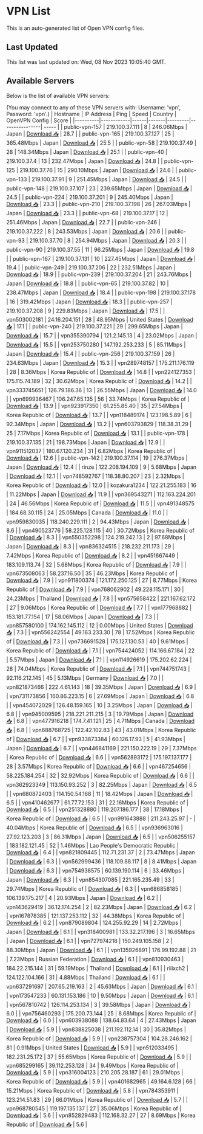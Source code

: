 # VPN List

This is an auto-generated list of Open VPN config files.

## Last Updated

This list was last updated on: Wed, 08 Nov 2023 10:05:40 GMT.

## Available Servers

Below is the list of available VPN servers:

(You may connect to any of these VPN servers with: Username: 'vpn', Password: 'vpn'.)
| Hostname | IP Address | Ping | Speed | Country | OpenVPN Config | Score |
|----------|------------|------|-------|---------|----------------| ----- |
| public-vpn-157 | 219.100.37.111 | 8 | 246.06Mbps | Japan | [Download 📥](./configs/server_0_JP.ovpn) | 28.7 |
| public-vpn-165 | 219.100.37.127 | 25 | 365.48Mbps | Japan | [Download 📥](./configs/server_1_JP.ovpn) | 25.5 |
| public-vpn-58 | 219.100.37.49 | 28 | 148.34Mbps | Japan | [Download 📥](./configs/server_2_JP.ovpn) | 25.1 |
| public-vpn-40 | 219.100.37.4 | 13 | 232.47Mbps | Japan | [Download 📥](./configs/server_3_JP.ovpn) | 24.8 |
| public-vpn-125 | 219.100.37.76 | 15 | 290.10Mbps | Japan | [Download 📥](./configs/server_4_JP.ovpn) | 24.6 |
| public-vpn-133 | 219.100.37.91 | 9 | 251.45Mbps | Japan | [Download 📥](./configs/server_5_JP.ovpn) | 24.5 |
| public-vpn-148 | 219.100.37.107 | 23 | 239.65Mbps | Japan | [Download 📥](./configs/server_6_JP.ovpn) | 24.5 |
| public-vpn-224 | 219.100.37.201 | 9 | 245.40Mbps | Japan | [Download 📥](./configs/server_7_JP.ovpn) | 23.3 |
| public-vpn-210 | 219.100.37.198 | 26 | 267.03Mbps | Japan | [Download 📥](./configs/server_8_JP.ovpn) | 23.3 |
| public-vpn-68 | 219.100.37.17 | 12 | 251.46Mbps | Japan | [Download 📥](./configs/server_9_JP.ovpn) | 22.7 |
| public-vpn-246 | 219.100.37.222 | 8 | 243.53Mbps | Japan | [Download 📥](./configs/server_10_JP.ovpn) | 20.6 |
| public-vpn-93 | 219.100.37.70 | 8 | 254.94Mbps | Japan | [Download 📥](./configs/server_11_JP.ovpn) | 20.3 |
| public-vpn-90 | 219.100.37.55 | 11 | 96.25Mbps | Japan | [Download 📥](./configs/server_12_JP.ovpn) | 19.8 |
| public-vpn-167 | 219.100.37.131 | 10 | 227.45Mbps | Japan | [Download 📥](./configs/server_13_JP.ovpn) | 19.4 |
| public-vpn-249 | 219.100.37.206 | 22 | 232.51Mbps | Japan | [Download 📥](./configs/server_14_JP.ovpn) | 18.9 |
| public-vpn-239 | 219.100.37.204 | 21 | 243.76Mbps | Japan | [Download 📥](./configs/server_15_JP.ovpn) | 18.8 |
| public-vpn-65 | 219.100.37.82 | 10 | 238.47Mbps | Japan | [Download 📥](./configs/server_16_JP.ovpn) | 18.4 |
| public-vpn-198 | 219.100.37.178 | 16 | 319.42Mbps | Japan | [Download 📥](./configs/server_17_JP.ovpn) | 18.3 |
| public-vpn-257 | 219.100.37.208 | 9 | 229.83Mbps | Japan | [Download 📥](./configs/server_18_JP.ovpn) | 17.5 |
| vpn503002181 | 24.16.204.151 | 28 | 48.95Mbps | United States | [Download 📥](./configs/server_19_US.ovpn) | 17.1 |
| public-vpn-240 | 219.100.37.221 | 29 | 299.65Mbps | Japan | [Download 📥](./configs/server_20_JP.ovpn) | 15.7 |
| vpn355390794 | 121.2.145.13 | 4 | 23.02Mbps | Japan | [Download 📥](./configs/server_21_JP.ovpn) | 15.5 |
| vpn253750280 | 147.192.253.233 | 5 | 85.11Mbps | Japan | [Download 📥](./configs/server_22_JP.ovpn) | 15.4 |
| public-vpn-256 | 219.100.37.159 | 26 | 234.63Mbps | Japan | [Download 📥](./configs/server_23_JP.ovpn) | 15.3 |
| vpn289748157 | 175.211.176.119 | 28 | 8.36Mbps | Korea Republic of | [Download 📥](./configs/server_24_KR.ovpn) | 14.8 |
| vpn224127353 | 175.115.74.189 | 32 | 30.62Mbps | Korea Republic of | [Download 📥](./configs/server_25_KR.ovpn) | 14.2 |
| vpn333745651 | 126.79.186.36 | 13 | 26.55Mbps | Japan | [Download 📥](./configs/server_26_JP.ovpn) | 14.0 |
| vpn699936467 | 106.247.65.135 | 56 | 33.74Mbps | Korea Republic of | [Download 📥](./configs/server_27_KR.ovpn) | 13.9 |
| vpn923917350 | 61.255.85.40 | 35 | 27.54Mbps | Korea Republic of | [Download 📥](./configs/server_28_KR.ovpn) | 13.7 |
| vpn118489174 | 123.198.5.89 | 6 | 92.34Mbps | Japan | [Download 📥](./configs/server_29_JP.ovpn) | 13.2 |
| vpn603793829 | 118.38.31.29 | 25 | 7.17Mbps | Korea Republic of | [Download 📥](./configs/server_30_KR.ovpn) | 13.1 |
| public-vpn-178 | 219.100.37.135 | 21 | 198.73Mbps | Japan | [Download 📥](./configs/server_31_JP.ovpn) | 12.9 |
| vpn911512037 | 180.67.120.234 | 31 | 6.82Mbps | Korea Republic of | [Download 📥](./configs/server_32_KR.ovpn) | 12.6 |
| public-vpn-142 | 219.100.37.114 | 19 | 276.37Mbps | Japan | [Download 📥](./configs/server_33_JP.ovpn) | 12.4 |
| rinze | 122.208.194.109 | 9 | 5.68Mbps | Japan | [Download 📥](./configs/server_34_JP.ovpn) | 12.1 |
| vpn748592767 | 118.38.80.207 | 23 | 2.32Mbps | Korea Republic of | [Download 📥](./configs/server_35_KR.ovpn) | 12.0 |
| kozakura1234 | 122.21.255.183 | 16 | 11.22Mbps | Japan | [Download 📥](./configs/server_36_JP.ovpn) | 11.9 |
| vpn369543271 | 112.163.224.201 | 24 | 46.56Mbps | Korea Republic of | [Download 📥](./configs/server_37_KR.ovpn) | 11.5 |
| vpn491348575 | 184.68.30.115 | 24 | 25.05Mbps | Canada | [Download 📥](./configs/server_38_CA.ovpn) | 11.0 |
| vpn959830035 | 118.240.229.111 | 2 | 94.43Mbps | Japan | [Download 📥](./configs/server_39_JP.ovpn) | 8.6 |
| vpn490523776 | 58.225.128.115 | 40 | 30.72Mbps | Korea Republic of | [Download 📥](./configs/server_40_KR.ovpn) | 8.3 |
| vpn550352298 | 124.219.242.13 | 2 | 97.68Mbps | Japan | [Download 📥](./configs/server_41_JP.ovpn) | 8.3 |
| vpn836324515 | 218.232.211.173 | 29 | 7.42Mbps | Korea Republic of | [Download 📥](./configs/server_42_KR.ovpn) | 8.2 |
| vpn451667449 | 183.109.113.74 | 32 | 5.68Mbps | Korea Republic of | [Download 📥](./configs/server_43_KR.ovpn) | 7.9 |
| vpn673508063 | 58.237.16.50 | 35 | 46.23Mbps | Korea Republic of | [Download 📥](./configs/server_44_KR.ovpn) | 7.9 |
| vpn911800374 | 121.172.250.125 | 27 | 8.77Mbps | Korea Republic of | [Download 📥](./configs/server_45_KR.ovpn) | 7.9 |
| vpn768062902 | 49.228.115.171 | 30 | 24.23Mbps | Thailand | [Download 📥](./configs/server_46_TH.ovpn) | 7.8 |
| vpn575658422 | 221.167.62.172 | 27 | 9.06Mbps | Korea Republic of | [Download 📥](./configs/server_47_KR.ovpn) | 7.7 |
| vpn177968882 | 153.181.77.154 | 17 | 58.06Mbps | Japan | [Download 📥](./configs/server_48_JP.ovpn) | 7.3 |
| vpn857580100 | 174.162.145.112 | 12 | 0.00Mbps | United States | [Download 📥](./configs/server_49_US.ovpn) | 7.3 |
| vpn556242554 | 49.163.233.30 | 78 | 17.52Mbps | Korea Republic of | [Download 📥](./configs/server_50_KR.ovpn) | 7.3 |
| vpn736691528 | 175.127.130.53 | 40 | 9.61Mbps | Korea Republic of | [Download 📥](./configs/server_51_KR.ovpn) | 7.1 |
| vpn754424052 | 114.166.67.184 | 22 | 5.57Mbps | Japan | [Download 📥](./configs/server_52_JP.ovpn) | 7.1 |
| vpn114926619 | 175.202.62.224 | 28 | 74.04Mbps | Korea Republic of | [Download 📥](./configs/server_53_KR.ovpn) | 7.1 |
| vpn744751743 | 92.116.212.145 | 45 | 5.13Mbps | Germany | [Download 📥](./configs/server_54_DE.ovpn) | 7.0 |
| vpn821873466 | 222.4.61.143 | 18 | 39.35Mbps | Japan | [Download 📥](./configs/server_55_JP.ovpn) | 6.9 |
| vpn731173856 | 160.86.223.15 | 6 | 27.69Mbps | Japan | [Download 📥](./configs/server_56_JP.ovpn) | 6.8 |
| vpn454072029 | 126.48.159.165 | 10 | 3.25Mbps | Japan | [Download 📥](./configs/server_57_JP.ovpn) | 6.8 |
| vpn945009595 | 218.221.211.215 | 3 | 19.79Mbps | Japan | [Download 📥](./configs/server_58_JP.ovpn) | 6.8 |
| vpn477916218 | 174.7.41.121 | 25 | 4.71Mbps | Canada | [Download 📥](./configs/server_59_CA.ovpn) | 6.8 |
| vpn688768725 | 122.42.102.83 | 43 | 43.01Mbps | Korea Republic of | [Download 📥](./configs/server_60_KR.ovpn) | 6.7 |
| vpn933873384 | 60.126.17.93 | 5 | 41.93Mbps | Japan | [Download 📥](./configs/server_61_JP.ovpn) | 6.7 |
| vpn446841169 | 221.150.222.19 | 29 | 7.37Mbps | Korea Republic of | [Download 📥](./configs/server_62_KR.ovpn) | 6.6 |
| vpn562893172 | 175.197.137.177 | 28 | 3.57Mbps | Korea Republic of | [Download 📥](./configs/server_63_KR.ovpn) | 6.6 |
| vpn467254656 | 58.225.184.254 | 32 | 32.92Mbps | Korea Republic of | [Download 📥](./configs/server_64_KR.ovpn) | 6.6 |
| vpn362923349 | 113.150.93.252 | 3 | 82.25Mbps | Japan | [Download 📥](./configs/server_65_JP.ovpn) | 6.5 |
| vpn680872403 | 114.150.54.168 | 11 | 18.42Mbps | Japan | [Download 📥](./configs/server_66_JP.ovpn) | 6.5 |
| vpn410462677 | 61.77.72.153 | 31 | 22.16Mbps | Korea Republic of | [Download 📥](./configs/server_67_KR.ovpn) | 6.5 |
| vpn251328880 | 119.207.186.177 | 38 | 17.18Mbps | Korea Republic of | [Download 📥](./configs/server_68_KR.ovpn) | 6.5 |
| vpn991643888 | 211.243.25.97 | - | 40.04Mbps | Korea Republic of | [Download 📥](./configs/server_69_KR.ovpn) | 6.5 |
| vpn936963016 | 27.92.123.203 | 3 | 86.31Mbps | Japan | [Download 📥](./configs/server_70_JP.ovpn) | 6.5 |
| vpn506255157 | 183.182.121.45 | 52 | 1.46Mbps | Lao People's Democratic Republic | [Download 📥](./configs/server_71_LA.ovpn) | 6.4 |
| vpn821809445 | 112.71.231.37 | 2 | 73.47Mbps | Japan | [Download 📥](./configs/server_72_JP.ovpn) | 6.3 |
| vpn562999436 | 118.109.88.117 | 8 | 8.41Mbps | Japan | [Download 📥](./configs/server_73_JP.ovpn) | 6.3 |
| vpn754938575 | 60.139.190.114 | 6 | 33.46Mbps | Japan | [Download 📥](./configs/server_74_JP.ovpn) | 6.3 |
| vpn854307085 | 221.165.235.49 | 33 | 29.74Mbps | Korea Republic of | [Download 📥](./configs/server_75_KR.ovpn) | 6.3 |
| vpn686858185 | 106.139.175.217 | 4 | 20.93Mbps | Japan | [Download 📥](./configs/server_76_JP.ovpn) | 6.2 |
| vpn143629419 | 36.12.174.254 | 2 | 82.23Mbps | Japan | [Download 📥](./configs/server_77_JP.ovpn) | 6.2 |
| vpn167878385 | 121.137.253.112 | 32 | 44.38Mbps | Korea Republic of | [Download 📥](./configs/server_78_KR.ovpn) | 6.2 |
| vpn879089804 | 124.255.92.29 | 14 | 2.72Mbps | Japan | [Download 📥](./configs/server_79_JP.ovpn) | 6.1 |
| vpn318400981 | 133.32.217.196 | 3 | 16.65Mbps | Japan | [Download 📥](./configs/server_80_JP.ovpn) | 6.1 |
| vpn727974218 | 150.249.105.158 | 2 | 88.30Mbps | Japan | [Download 📥](./configs/server_81_JP.ovpn) | 6.1 |
| vpn135926891 | 176.99.192.88 | 21 | 7.23Mbps | Russian Federation | [Download 📥](./configs/server_82_RU.ovpn) | 6.1 |
| vpn810930463 | 184.22.215.144 | 31 | 59.19Mbps | Thailand | [Download 📥](./configs/server_83_TH.ovpn) | 6.1 |
| riiixch2 | 124.122.104.166 | 31 | 4.88Mbps | Thailand | [Download 📥](./configs/server_84_TH.ovpn) | 6.1 |
| vpn637291697 | 207.65.219.163 | 2 | 45.63Mbps | Japan | [Download 📥](./configs/server_85_JP.ovpn) | 6.1 |
| vpn173547233 | 60.131.153.186 | 10 | 9.50Mbps | Japan | [Download 📥](./configs/server_86_JP.ovpn) | 6.1 |
| vpn567810742 | 126.114.253.134 | 3 | 39.58Mbps | Japan | [Download 📥](./configs/server_87_JP.ovpn) | 6.0 |
| vpn756460293 | 175.200.73.144 | 25 | 8.68Mbps | Korea Republic of | [Download 📥](./configs/server_88_KR.ovpn) | 6.0 |
| vpn603938088 | 138.64.83.64 | 4 | 27.43Mbps | Japan | [Download 📥](./configs/server_89_JP.ovpn) | 5.9 |
| vpn838825038 | 211.192.112.14 | 30 | 35.82Mbps | Korea Republic of | [Download 📥](./configs/server_90_KR.ovpn) | 5.9 |
| vpn238757304 | 104.28.246.162 | 81 | 0.91Mbps | United States | [Download 📥](./configs/server_91_US.ovpn) | 5.9 |
| vpn512033495 | 182.231.25.172 | 37 | 55.65Mbps | Korea Republic of | [Download 📥](./configs/server_92_KR.ovpn) | 5.9 |
| vpn685299165 | 39.112.253.128 | 34 | 9.49Mbps | Korea Republic of | [Download 📥](./configs/server_93_KR.ovpn) | 5.9 |
| vpn316004123 | 210.205.28.187 | 61 | 29.01Mbps | Korea Republic of | [Download 📥](./configs/server_94_KR.ovpn) | 5.9 |
| vpn401682965 | 49.164.6.128 | 66 | 15.21Mbps | Korea Republic of | [Download 📥](./configs/server_95_KR.ovpn) | 5.8 |
| vpn784353911 | 123.214.51.83 | 29 | 66.01Mbps | Korea Republic of | [Download 📥](./configs/server_96_KR.ovpn) | 5.7 |
| vpn968780545 | 119.197.135.137 | 27 | 35.06Mbps | Korea Republic of | [Download 📥](./configs/server_97_KR.ovpn) | 5.6 |
| vpn852829483 | 112.168.32.27 | 27 | 8.69Mbps | Korea Republic of | [Download 📥](./configs/server_98_KR.ovpn) | 5.6 |
